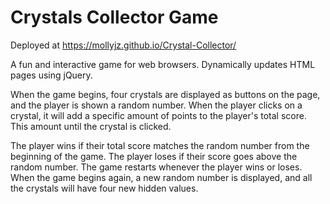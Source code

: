 # Crystals Collector Game

Deployed at https://mollyjz.github.io/Crystal-Collector/

A fun and interactive game for web browsers. Dynamically updates HTML pages using jQuery.

When the game begins, four crystals are displayed as buttons on the page, and the player is shown a random number. When the player clicks on a crystal, it will add a specific amount of points to the player's total score. This amount until the crystal is clicked.

The player wins if their total score matches the random number from the beginning of the game. The player loses if their score goes above the random number. The game restarts whenever the player wins or loses. When the game begins again, a new random number is displayed, and all the crystals will have four new hidden values.